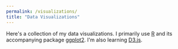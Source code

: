 ```yaml
---
permalink: /visualizations/
title: "Data Visualizations"
---
```


Here's a collection of my data visualizations. I primarily use [R](https://www.r-project.org/) and its accompanying package [ggplot2](https://ggplot2.tidyverse.org/reference/ggplot.html). I'm also learning [D3.js](https://connorrothschild.github.io/D3.js/).
